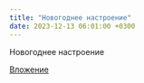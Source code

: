 ```yaml
---
title: "Новогоднее настроение"
date: 2023-12-13 06:01:00 +0300
---
```


Новогоднее настроение

[Вложение](https://vk.com/video41076938_456239711)

